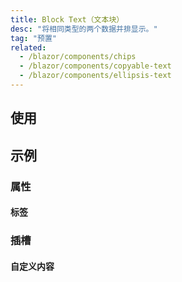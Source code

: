 ```yaml
---
title: Block Text（文本块）
desc: "将相同类型的两个数据并排显示。"
tag: "预置"
related:
  - /blazor/components/chips
  - /blazor/components/copyable-text
  - /blazor/components/ellipsis-text
---
```


## 使用

<masa-example file="Examples.components.block_text.Usage"></masa-example>

## 示例

### 属性

#### 标签

<masa-example file="Examples.components.block_text.Tags"></masa-example>

### 插槽

#### 自定义内容

<masa-example file="Examples.components.block_text.Contents"></masa-example>
